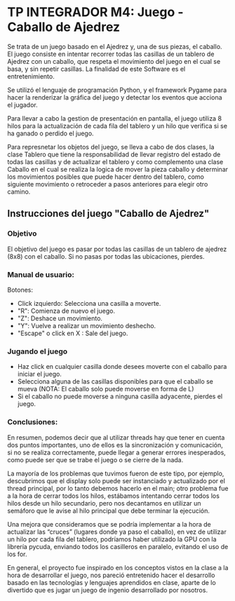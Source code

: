 # TP INTEGRADOR M4: Juego - Caballo de Ajedrez

Se trata de un juego basado en el Ajedrez y, una de sus piezas, el caballo. El juego consiste en intentar recorrer todas las casillas de un tablero de Ajedrez con un caballo, que respeta el movimiento del juego en el cual se basa, y sin repetir casillas. La finalidad de este Software es el entretenimiento.

Se utilizó el lenguaje de programación Python, y el framework Pygame para hacer la renderizar la gráfica del juego y detectar los eventos que acciona el jugador. 

Para llevar a cabo la gestion de presentación en pantalla, el juego utiliza 8 hilos para la actualización de cada fila del tablero y un hilo que verifica si se ha ganado o perdido el juego. 

Para represnetar los objetos del juego, se lleva a cabo de dos clases, la clase Tablero que tiene la responsabilidad de llevar registro del estado de todas las casillas y de actualizar el tablero y como complemento una clase Caballo en el cual se realiza la logica de mover la pieza caballo y determinar los movimientos posibles que puede hacer dentro del tablero, como siguiente movimiento o retroceder a pasos anteriores para elegir otro camino.

## Instrucciones del juego "Caballo de Ajedrez"

### Objetivo

El objetivo del juego es pasar por todas las casillas de un tablero de ajedrez (8x8) con el caballo. Si no pasas por todas las ubicaciones, pierdes.


### Manual de usuario:
Botones:
+ Click izquierdo: Selecciona una casilla a moverte.
+ "R": Comienza de nuevo el juego.
+ "Z": Deshace un movimiento.
+ "Y": Vuelve a realizar un movimiento deshecho.
+ "Escape" o click en X : Sale del juego.

### Jugando el juego
+ Haz click en cualquier casilla donde desees moverte con el caballo para iniciar el juego.
+ Selecciona alguna de las casillas disponibles para que el caballo se mueva (NOTA: El caballo solo puede moverse en forma de L)
+ Si el caballo no puede moverse a ninguna casilla adyacente, pierdes el juego.

### Conclusiones:
En resumen, podemos decir que al utilizar threads hay que tener en cuenta dos puntos importantes, uno de ellos es la sincronización y comunicación, si no se realiza correctamente, puede llegar a generar errores inesperados, como puede ser que se trabe el juego o se cierre de la nada. 

La mayoría de los problemas que tuvimos fueron de este tipo, por ejemplo, descubrimos que el display solo puede ser instanciado y actualizado por el thread principal, por lo tanto debemos hacerlo en el main; otro problema fue a la hora de cerrar todos los hilos, estábamos intentando cerrar todos los hilos desde un hilo secundario, pero nos decantamos en utilizar un semáforo que le avise al hilo principal que debe terminar la ejecución.

Una mejora que consideramos que se podría implementar a la hora de actualizar las “cruces” (lugares donde ya paso el caballo), en vez de utilizar un hilo por cada fila del tablero, podríamos haber utilizado la GPU con la librería pycuda, enviando todos los casilleros en paralelo, evitando el uso de los for. 

En general, el proyecto fue inspirado en los conceptos vistos en la clase a la hora de desarrollar el juego, nos pareció entretenido hacer el desarrollo basado en las tecnologías y lenguajes aprendidos en clase, aparte de lo divertido que es jugar un juego de ingenio desarrollado por nosotros.



 